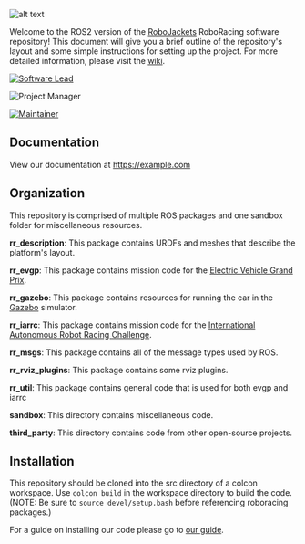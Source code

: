 ![alt text](https://raw.githubusercontent.com/wiki/RoboJackets/roboracing-software/images/sedanii.jpeg "Photo by Brian Cochran")

Welcome to the ROS2 version of the [RoboJackets](http://robojackets.org) RoboRacing software repository! This document will give you a brief outline of the repository's layout and some simple instructions for setting up the project. For more detailed information, please visit the [wiki](https://wiki.robojackets.org/RoboRacing).

[![Software Lead](https://img.shields.io/badge/Software%20Lead-Nico%20Bartholomai-blue.svg)](https://github.com/NicoBartholomai)

![Project Manager](https://img.shields.io/badge/Project%20Manager-Sam%20Walters-blue.svg)

[![Maintainer](https://img.shields.io/badge/Maintainer-Matthew%20Barulic-blue.svg)](https://github.com/barulicm)


## Documentation

View our documentation at https://example.com

## Organization

This repository is comprised of multiple ROS packages and one sandbox folder for miscellaneous resources.

**rr_description**: This package contains URDFs and meshes that describe the platform's layout.

**rr_evgp**: This package contains mission code for the [Electric Vehicle Grand Prix](https://evgrandprix.org/).

**rr_gazebo**: This package contains resources for running the car in the [Gazebo](http://gazebosim.org) simulator.

**rr_iarrc**: This package contains mission code for the [International Autonomous Robot Racing Challenge](http://robotracing.wordpress.com).

**rr_msgs**: This package contains all of the message types used by ROS.

**rr_rviz_plugins**: This package contains some rviz plugins.

**rr_util**: This package contains general code that is used for both evgp and iarrc

**sandbox**: This directory contains miscellaneous code.

**third_party**: This directory contains code from other open-source projects.

## Installation

This repository should be cloned into the src directory of a colcon workspace. Use ```colcon build``` in the workspace directory to build the code. (NOTE: Be sure to ```source devel/setup.bash``` before referencing roboracing packages.)

For a guide on installing our code please go to [our guide](https://wiki.robojackets.org/RoboRacing_Software_Installation_Instructions_ROS2).
